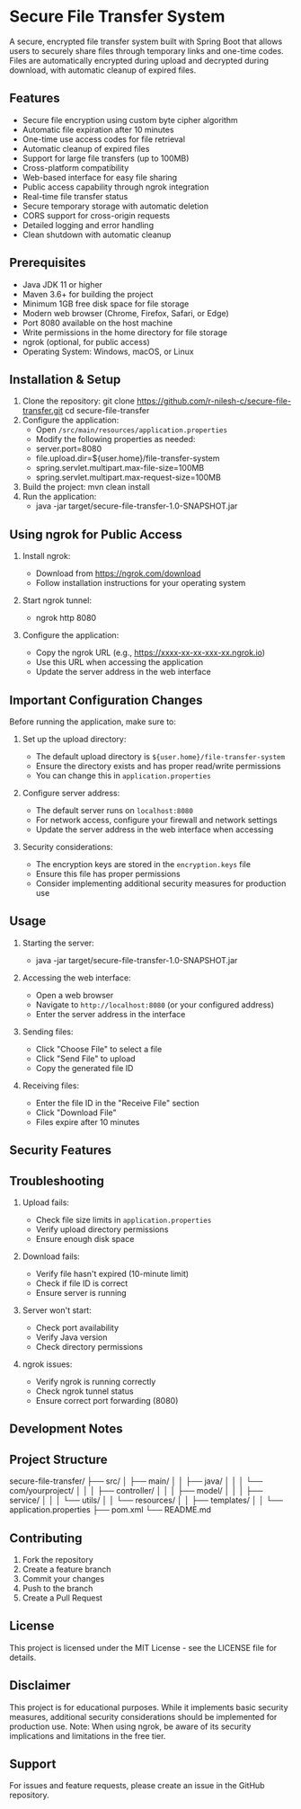 # Secure File Transfer System

A secure, encrypted file transfer system built with Spring Boot that allows users to securely share files through temporary links and one-time codes. Files are automatically encrypted during upload and decrypted during download, with automatic cleanup of expired files.

## Features

- Secure file encryption using custom byte cipher algorithm
- Automatic file expiration after 10 minutes
- One-time use access codes for file retrieval
- Automatic cleanup of expired files
- Support for large file transfers (up to 100MB)
- Cross-platform compatibility
- Web-based interface for easy file sharing
- Public access capability through ngrok integration
- Real-time file transfer status
- Secure temporary storage with automatic deletion
- CORS support for cross-origin requests
- Detailed logging and error handling
- Clean shutdown with automatic cleanup

## Prerequisites

- Java JDK 11 or higher
- Maven 3.6+ for building the project
- Minimum 1GB free disk space for file storage
- Modern web browser (Chrome, Firefox, Safari, or Edge)
- Port 8080 available on the host machine
- Write permissions in the home directory for file storage
- ngrok (optional, for public access)
- Operating System: Windows, macOS, or Linux
## Installation & Setup

1. Clone the repository: git clone https://github.com/r-nilesh-c/secure-file-transfer.git 
                         cd secure-file-transfer
2. Configure the application:
   - Open `/src/main/resources/application.properties`
   - Modify the following properties as needed:
   - server.port=8080 
   - file.upload.dir=${user.home}/file-transfer-system 
   - spring.servlet.multipart.max-file-size=100MB 
   - spring.servlet.multipart.max-request-size=100MB
3. Build the project: mvn clean install
4. Run the application:
   - java -jar target/secure-file-transfer-1.0-SNAPSHOT.jar

## Using ngrok for Public Access

1. Install ngrok:
   - Download from https://ngrok.com/download
   - Follow installation instructions for your operating system

2. Start ngrok tunnel:
   - ngrok http 8080

3. Configure the application:
   - Copy the ngrok URL (e.g., https://xxxx-xx-xx-xxx-xx.ngrok.io)
   - Use this URL when accessing the application
   - Update the server address in the web interface

## Important Configuration Changes

Before running the application, make sure to:

1. Set up the upload directory:
    - The default upload directory is `${user.home}/file-transfer-system`
    - Ensure the directory exists and has proper read/write permissions
    - You can change this in `application.properties`

2. Configure server address:
    - The default server runs on `localhost:8080`
    - For network access, configure your firewall and network settings
    - Update the server address in the web interface when accessing

3. Security considerations:
    - The encryption keys are stored in the `encryption.keys` file
    - Ensure this file has proper permissions
    - Consider implementing additional security measures for production use

## Usage

1. Starting the server:
    - java -jar target/secure-file-transfer-1.0-SNAPSHOT.jar
2. Accessing the web interface:
    - Open a web browser
    - Navigate to `http://localhost:8080` (or your configured address)
    - Enter the server address in the interface

3. Sending files:
    - Click "Choose File" to select a file
    - Click "Send File" to upload
    - Copy the generated file ID

4. Receiving files:
    - Enter the file ID in the "Receive File" section
    - Click "Download File"
    - Files expire after 10 minutes

## Security Features


## Troubleshooting

1. Upload fails:
    - Check file size limits in `application.properties`
    - Verify upload directory permissions
    - Ensure enough disk space

2. Download fails:
    - Verify file hasn't expired (10-minute limit)
    - Check if file ID is correct
    - Ensure server is running

3. Server won't start:
    - Check port availability
    - Verify Java version
    - Check directory permissions

4. ngrok issues:
    - Verify ngrok is running correctly
    - Check ngrok tunnel status
    - Ensure correct port forwarding (8080)

## Development Notes


## Project Structure
secure-file-transfer/
├── src/ 
│ ├── main/ 
│ │ ├── java/ 
│ │ │ └── com/yourproject/ 
│ │ │ ├── controller/ 
│ │ │ ├── model/ 
│ │ │ ├── service/ 
│ │ │ └── utils/ 
│ │ └── resources/ 
│ │ ├── templates/ 
│ │ └── application.properties 
├── pom.xml 
└── README.md

## Contributing

1. Fork the repository
2. Create a feature branch
3. Commit your changes
4. Push to the branch
5. Create a Pull Request

## License

This project is licensed under the MIT License - see the LICENSE file for details.

## Disclaimer

This project is for educational purposes. While it implements basic security measures, additional security considerations should be implemented for production use. Note: When using ngrok, be aware of its security implications and limitations in the free tier.

## Support

For issues and feature requests, please create an issue in the GitHub repository.
